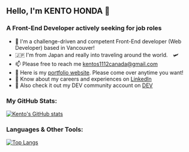 <h2 align="left">Hello, I'm KENTO HONDA 👋</h2>
<h3 align="left">A Front-End Developer actively seeking for job roles</h3>

- 👦 I'm a challenge-driven and competent Front-End developer (Web Developer) based in Vancouver!
- 🇯🇵 I'm from Japan and really into traveling around the world.　🛩
- 📫 Please free to reach me kentos1112canada@gmail.com
- 🔗 Here is my [portfolio website](https://portfolio-website-zeta-five.vercel.app/). Please come over anytime you want!
- 🔗 Know about my careers and experiences on [LinkedIn](https://www.linkedin.com/in/kento-honda/)
- 🔗 Also check it out my DEV community account on [DEV](https://dev.to/keento0809)

<h3 align="left">My GitHub Stats:</h3>

[![Kento's GitHub stats](https://github-readme-stats.vercel.app/api?username=keento0809&theme=vue-dark&show_icons=true)](https://github.com/mo-ri-regen/github-readme-stats)

<h3 align="left">Languages & Other Tools:</h3><p align="left">

[![Top Langs](https://github-readme-stats.vercel.app/api/top-langs/?username=keento0809&theme=vue-dark&show_icons=true&layout=compact)](https://github.com/mo-ri-regen/github-readme-stats)
